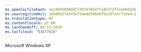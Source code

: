 ```yaml
---
ms.openlocfilehash: 5e24b0d8068977393976647fa4b3fdf51e60d3db
ms.sourcegitcommit: 1bb00d2f4343e73ae8d58668f02297a3cf10a4c1
ms.translationtype: HT
ms.contentlocale: pt-BR
ms.lasthandoff: 06/15/2019
ms.locfileid: "63877628"
---
```

Microsoft Windows XP